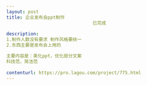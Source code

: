```yaml
---                
layout: post       
title: 企业发布会ppt制作
                                已完成
           
description: 
1.制作人数没有要求 制作风格要统一 
2.东西主要是发布会上用的

主要内容是：美化ppt，优化部分文案
科技范，简洁范
     
contenturl: https://pro.lagou.com/project/775.html      
---                 
```

